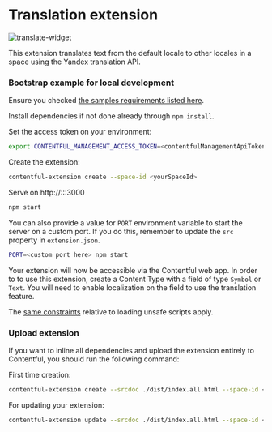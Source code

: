 # Translation extension

![translate-widget](http://contentful.github.io/extensions/assets/translate-widget.png)

This extension translates text from the default locale to other locales in a space using the Yandex translation API.

### Bootstrap example for local development

Ensure you checked [the samples requirements listed here](../README.md).

Install dependencies if not done already through `npm install`.

Set the access token on your environment:
```bash
export CONTENTFUL_MANAGEMENT_ACCESS_TOKEN=<contentfulManagementApiToken>
```

Create the extension:
```bash
contentful-extension create --space-id <yourSpaceId>
```

Serve on http://:::3000
```bash
npm start
```

You can also provide a value for `PORT` environment variable to start the server on a custom port.
If you do this, remember to update the `src` property in `extension.json`.
```bash
PORT=<custom port here> npm start
```

Your extension will now be accessible via the Contentful web app.
In order to to use this extension, create a Content Type with a field of type `Symbol` or `Text`. You will need to enable localization on the field to use the translation feature.

The [same constraints](../README.md) relative to loading unsafe scripts apply.

### Upload extension
If you want to inline all dependencies and upload the extension entirely to Contentful, you should run the following command:

First time creation:
```bash
contentful-extension create --srcdoc ./dist/index.all.html --space-id <yourSpaceId> --force
```
For updating your extension:
```bash
contentful-extension update --srcdoc ./dist/index.all.html --space-id <yourSpaceId> --force
```
